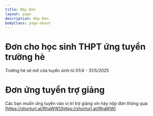 ```yaml
---
title: Nộp Đơn
layout: page
description: Nộp Đơn
bodyClass: page-about
---
```


# Đơn cho học sinh THPT ứng tuyển trường hè
Trường hè sẽ mở cửa tuyển sinh từ 01/4 - 31/5/2025

# Đơn ứng tuyển trợ giảng

Các bạn muốn ứng tuyển vào vị trí trợ giảng xin hãy nộp đơn thông qua: [https://shorturl.at/RhaWW](https://shorturl.at/RhaWW)